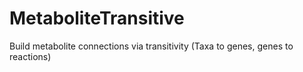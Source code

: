 # MetaboliteTransitive
Build metabolite connections via transitivity (Taxa to genes, genes to reactions)
